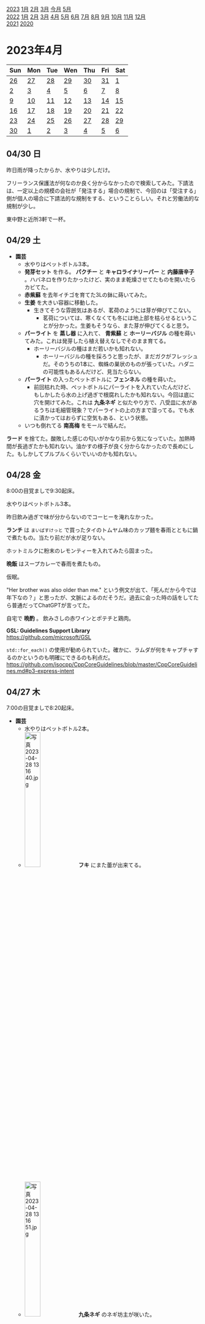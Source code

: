 [2023](README.md#2023) [1月](2023-01.md) [2月](2023-02.md) [3月](2023-03.md) [今月](2023-04.md) [5月](2023-05.md)  
[2022](README.md#2022) [1月](2022-01.md) [2月](2022-02.md) [3月](2022-03.md) [4月](2022-04.md) [5月](2022-05.md) [6月](2022-06.md) [7月](2022-07.md) [8月](2022-08.md) [9月](2022-09.md) [10月](2022-10.md) [11月](2022-11.md) [12月](2022-12.md)  
[2021](README.md#2021) [2020](README.md#2020)  

2023年4月
=========

|Sun|Mon|Tue|Wen|Thu|Fri|Sat|
|---|---|---|---|---|---|---|
|[26](2023-03.md#0326-日)|[27](2023-03.md#0327-月)|[28](2023-03.md#0328-火)|[29](2023-03.md#0329-水)|[30](2023-03.md#0330-木)|[31](2023-03.md#0331-金)|[1](#0401-土)|
|[2](#0402-日)|[3](#0403-月)|[4](#0404-火)|[5](#0405-水)|[6](#0406-木)|[7](#0407-金)|[8](#0408-土)|
|[9](#0409-日)|[10](#0410-月)|[11](#0411-火)|[12](#0412-水)|[13](#0413-木)|[14](#0414-金)|[15](#0415-土)|
|[16](#0416-日)|[17](#0417-月)|[18](#0418-火)|[19](#0419-水)|[20](#0420-木)|[21](#0421-金)|[22](#0422-土)|
|[23](#0423-日)|[24](#0424-月)|[25](#0425-火)|[26](#0426-水)|[27](#0427-木)|[28](#0428-金)|[29](#0429-土)|
|[30](#0430-日)|[1](2023-05.md#0501-月)|[2](2023-05.md#0502-火)|[3](2023-05.md#0503-水)|[4](2023-05.md#0504-木)|[5](2023-05.md#0505-金)|[6](2023-05.md#0506-土)|

04/30 日
--------

昨日雨が降ったからか、水やりは少しだけ。

フリーランス保護法が何なのか良く分からなかったので検索してみた。下請法は、一定以上の規模の会社が「発注する」場合の規制で、今回のは「受注する」側が個人の場合に下請法的な規制をする、ということらしい。それと労働法的な規制が少し。

東中野と近所3軒で一杯。

04/29 土
--------

- __園芸__
  - 水やりはペットボトル3本。
  - __発芽セット__ を作る。 __パクチー__ と __キャロライナリーパー__ と __内藤唐辛子__ 。ハバネロを作りたかったけど、実のまま乾燥させてたものを開いたらカビてた。
  - __赤紫蘇__ を去年イチゴを育てた3Lの鉢に蒔いてみた。
  - __生姜__ を大きい容器に移動した。
    - 生きてそうな雰囲気はあるが、茗荷のようには芽が伸びてこない。
      - 茗荷については、寒くなくても冬には地上部を枯らせるということが分かった。生姜もそうなら、また芽が伸びてくると思う。
  - __パーライト__ を __蒸し器__ に入れて、 __青紫蘇__ と __ホーリーバジル__ の種を蒔いてみた。これは発芽したら植え替えなしでそのまま育てる。
    - ホーリーバジルの種はまだ若いかも知れない。
      - ホーリーバジルの種を採ろうと思ったが、まだガクがフレッシュだ。そのうちの1本に、蜘蛛の巣状のものが張っていた。ハダニの可能性もあるんだけど、見当たらない。
  - __パーライト__ の入ったペットボトルに __フェンネル__ の種を蒔いた。
    - 前回枯れた時、ペットボトルにパーライトを入れていたんだけど、もしかしたら水の上げ過ぎで根腐れしたかも知れない。今回は底に穴を開けてみた。これは __九条ネギ__ と似たやり方で、八受皿に水があるうちは毛細管現象？でパーライトの上の方まで湿ってる。でも水に漬かってはおらずに空気もある、という状態。
  - いつも倒れてる __南高梅__ をモールで結んだ。

__ラード__ を捨てた。酸敗した感じの匂いがかなり前から気になっていた。加熱時間が長過ぎたかも知れない。油かすの様子が良く分からなかったので長めにした。もしかしてプルプルくらいでいいのかも知れない。

04/28 金
--------

8:00の目覚ましで9:30起床。

水やりはペットボトル3本。

昨日飲み過ぎで味が分からないのでコーヒーを淹れなかった。

__ランチ__ は `まいばすけっと` で買ったタイのトムヤム味のカップ麺を春雨とともに鍋で煮たもの。当たり前だが水が足りない。

ホットミルクに粉末のレモンティーを入れてみたら固まった。

__晩飯__ はスープカレーで春雨を煮たもの。

仮眠。

"Her brother was also older than me." という例文が出て、「死んだから今では年下なの？」と思ったが、文脈によるのだそうだ。過去に会った時の話をしてたら普通だってChatGPTが言ってた。

自宅で __晩酌__ 。 飲みさしの赤ワインとポテチと鶏肉。

**GSL: Guidelines Support Library**  
https://github.com/microsoft/GSL

`std::for_each()` の使用が勧められていた。確かに、ラムダが何をキャプチャするのかというのも明確にできるのも利点だ。  
https://github.com/isocpp/CppCoreGuidelines/blob/master/CppCoreGuidelines.md#p3-express-intent

04/27 木
--------

7:00の目覚ましで8:20起床。

- __園芸__
  - 水やりはペットボトル2本。
  - <img src='images/%E5%86%99%E7%9C%9F%202023%2D04%2D28%2013%2016%2040.jpg' alt='写真 2023-04-28 13 16 40.jpg' width='30%'> __フキ__ にまた蕾が出来てる。
  - <img src='images/%E5%86%99%E7%9C%9F%202023%2D04%2D28%2013%2016%2051.jpg' alt='写真 2023-04-28 13 16 51.jpg' width='30%'> __九条ネギ__ のネギ坊主が咲いた。
  - 鉢植えで土に蒔いた __ハバネロ__ と __スコーピオン__ の種が芽を出さない。出さないのかな？まだなのかな？見えないだけで土の中では出てるのかな？室内でキッチンペーパーで発芽させた方がいいかな？

また __梅の実__ が1つ落ちてたので、一晩水に漬けて __ウォッカ__ に入れた。 __水には浮くが酒には沈む__ 。

__ランチ__ は `ちゃんぽん由丸` でちゃんぽん野菜マシと小ライス。野菜マシと小ライスは無料。卓上調味料に「ゆかり」があって、ライスを食べる人に優しい。

戻りに `Take Five` で __コーヒーをテイクアウト__ 。

小ライスが「将来す」か。

GitHubの静的ページ生成の `jekyll` はジキルとハイドだった！読みはjackalらしい。YouTubeの発音動画の書き起こしがjackal。

ChatGPTにsvgファイルが複数のsvgタグを持てることと、imagemagickの引数の書き方を教えてもらった。だけどimagemagickは複数のsvgタグを持つsvgファイルを入力できなかった。

- `Duolingo`
  - `I'm going to go to` の後ろの go toは省略してよい。
    - このgoingはするつもりの意味ではなく、`I'm traveling` みたいなもの？
  - `a pair of ...` もeveryoneのように三単現なんだ。
  - `there is too much trash in my room.` これ、単数なの。
  - なんでパジャマが複数だと決めつけるの？ガウンかも知れないじゃん。
    - ChatGPTによれば、「ワンピースタイプのものはnightgownかnightdressがいいよ」だってさ。
    - Wikipedia もワンピースのはパジャマじゃないって。
      - https://en.wikipedia.org/wiki/Pajamas
  - デンプンはスターチ `starch` 。
  - 「語源」の英語は `Etymology` 。
    > “Etymology” derives from the Greek word etumos, meaning “true.” Etumologia was the study of words’ “true meanings.” This evolved into “etymology” by way of the Old French ethimologie.
    - https://www.babbel.com/en/magazine/an-introduction-to-etymology-eight-great-word-origins

512が誕生日の人はいても、256の人はいないんだな。
|0|1|2|3|4|5|6|7|8|9|10|11|
|---|---|---|---|---|---|---|---|---|---|---|---|
|1|2|4|8|16|32|64|128|256|512|1024|2048|
|||||o|o|o|oo||o|o||

摂氏華氏変換  
F = 1.8C + 32 ... 0°C -> 32°F, 50°C -> 122°F, 100°C -> 212°F  
C = .55F - 17.77 ... 0°F -> -18°C, 100°F -> 38°C, 200°F -> 93°C  

__神田__ の `びあマ` で一杯。近所に寄って帰る。

04/26 水
--------

8:00の目覚ましで8:30起床。

雨。

水やりは室内の __ホーリーバジル__ だけ。

__ランチ__ は社食。ビーガン麻婆豆腐が塩辛かった。社食では良くハバネロソースを入れるが、麻婆には合わないかなと思って一味を沢山かけたが全然足りなかった。

色々な環境で、 `インラインコードブロック` が読みにくくなる。特にSlack。イタリックにするのを試したことがあるが、さらにそれを二重引用符で囲む人がいた。 "_良さそう_" 。

[以前にgcc13なら `#pragma region` をサポートしてると書いた](2023-02.md#0228-gcc13-supports-pragma-region) が、gcc13はまだ公式リリースじゃないって。

ある点から見て、「_球Sを三角形Tが全体を隠しているか_」は普通の半直線と三角形の判定とほとんど変わらないんだな。



04/25 火
--------

7:00の目覚ましで8:30起床。7:00でも起きられそうだったが、スヌーズの度に夢を見て、これは脳を休めるのに良いかも知れないと思って寝てた。

- __園芸__
  - 水やりはペットボトル2.5本。
  - __ローズゼラニウム__ を植え替え。何かが出てきているが蕾だろうか？
  - __タイム__ が枯れていた。いつ？なんで？根も詰まってないようだったけど。

`スタバ` でオーツラテとドーナッツを購入。

リモート出社。

__ランチ__ は袋キャベツとレトルトカレー。カレーは `エリックサウス` の。セブンの弁当の方が美味しかった。元々一皿食べるようなカレーじゃないし、300円で再現しようというのは無理がある。

C#の`const`は別の名前を作るべきだったのではないか。アセンブラの`equ`とかCマクロの`#define`みたいなものでしょ。

__コーヒー__ をウェーブフィルターで淹れた。豆やや多めやや粗め、お湯熱め速めだったが、全然出てない。いいところだけ抽出するようにそうしたんだけど、やり過ぎたらしい。

[cppreference.com](https://en.cppreference.com/w/) は有志による運営らしい。応援するためにグッズを買おうかと思うが微妙。  
https://www.zazzle.co.jp/store/cppreference

[cpprefjp - C++日本語リファレンス](https://cpprefjp.github.io/) は別物なのか。

__ローズゼラニウム__ で __ハーブティー__ を淹れた。水から煮出したが、ちょっと春菊的な感じがある。これがある方がいいのかない方がいいのかは分からない。軽い酸味があって美味しいと思う。

職場のライセンスの `DeepL` で、Windowsデスクトップアプリ版がログインできなくなったりする。多分、用語集へのアクセスで失敗してると思うんだよね。何とかして欲しい。

`vscode` を使っていて、画面内の相対カーソル位置を維持しながらスクロールするために、拡張機能のマクロを使っているんだけど、C++で開発してるとスムーズにスクロールできない。C++は重いんだな。マクロを使わないスクロールはスムーズなんだけど。

100均で何か欲しいものがあったと思ったが思い出せない。行ったら思い出すかと思ったがダメだったので、生姜の水耕栽培の容器が小さくなったので大きいのと、なんとなくパーライトを買ってきた。そして、戻ってきて日記を書いていて思い出したが、台所の排水口ネットだ。

__晩飯__ は `まいばすけっと` で買った日清のタイで売ってるトムヤムクンカップヌードルと、そのスープで煮た野菜炒め用カット野菜。

仮眠。

__夜食__ に昼の残りの袋キャベツと冷凍餃子と冷凍唐揚げ。キャベツはオイルサーディンと酢とニンニクチューブの即席ドレッシング。

仮眠して起きて朝5:00にシャワーを浴びて就寝。

04/24 月
--------

8:00の目覚ましで9:30起床。

水やりはペットボトル1本。

まだポートピアは配信されていないようだ。

__コーヒー__ を円錐フィルターで淹れた。

まだ舌の調子が悪く、コーヒーの味が分からない。

リモート出社。

__ランチ__ はスーラータン春雨豆腐入り。

__間食__ にスナック菓子1袋。

ポートピアをダウンロード。まだ遊んでない。

まだ読んでないけど、 [機械学習の勉強を始めて1年以内にkaggleで2位になったので、やったこと全部書く](https://aryyyyy.hatenablog.com/entry/2020/06/05/122356)

04/23 日
--------

水やりはペットボトル1本。

夜までダラダラして21:00頃に外出。 __晩飯__ は __東中野__ のビアバーでカレー。

飲み過ぎで舌の調子が悪く、味が良く分からない。

小さいバランスボールを注文してたのが来てた。クッションとして使う。普段は掛け布団を集めてそれを使ってるんだけど、風邪をひいたときに掛け布団に足を入れて使うクッションが欲しかった。少し使ってみたところ悪くないが、長時間使った時の心地はまだ分からない。

04/22 土
--------

- __園芸__
  - 水やりはペットボトル4本。
  - __ ライム__ がカイガラムシだらけだったので掃除した。
  - 丸まった __レモン__ の葉にカメムシがいた。

会食。

4軒寄って帰る。

04/21 金
--------

9:00の目覚ましで9:30起床。

水やりはペットボトル1本。

エンディアン変換くらい標準ライブラリに無いのかよ、と思って調べたらC++23でようやく `std::byteswap()` が入るって。

ローテートする `std::rotl()`, `std::rotr()` がc++20で入ったそうだ。

__コーヒー__ を `ハリオ` のフレンチプレスで淹れた。

`ポートピア連続殺人事件` がリメイクされて4/24にSteamで無料配布だそうだ。コマンド入力ではなく、文章を入力して指示するらしい。AIの技術デモ的なものらしい。

ナチュラルに `expect` と `except` を間違った。

__ランチ__ は袋キャベツとトムヤムスープ。

今日の `Wordle` はヤケクソで入れたのが正解だった。

C++のinitializer_listの名前付き初期化を試してみたが、ネストしたのはちょっと面倒。ネスト内のを明示的に構築するとできる。ということは無名unionとかではできない。
```C++
struct A { int i; struct B { short s; } b; };
const A a({.i=1, .b = a::B{.s=2}});
```

`A a({})` と書くものだと思っていたが、カッコは不要だそうだ。 `A a{}` 確かに文法的にはその仕様にしても面倒が起きない。

やたらと詳しい個人情報保護法の解説。ユーザーの秘密をばらすことを罰する法律ではない(それは別の法律)そうだ。  
https://cafe.jilis.org/2022/03/18/160/

職場のSlackで見たけど、日本語の「ん」の発音が5種類あるって。  
https://www.youtube.com/shorts/TUPk72kmOKA

GoogleTestで`Test`なんてシンボルを使わないで欲しい。

__晩飯__ は `セブンイレブン` の袋のおでんで春雨を煮たもの。水分が無くなった。少し水を足した方がいい。味は悪くない。少し味変したいかな。まあまあ気に入ったのでストックを買い直した。

仮眠。

__夜食__ は袋大根にカレー風味のスクランブルエッグを乗せたもの。スパイスとカレーリーフとオイルサーディンを炒めて酸味を足して卵でとじた。塩気を少なめにするつもりで作ったのだけど、パンチが足りないのでナンプラーとか使っても良かったと思う。

04/20 木
--------

8:00の目覚ましで9:30起床。

水やりはペットボトル3.5本。

__コーヒー__ をウェーブフィルターで淹れた。比較的湯温高め、豆はやや粗めの多め。美味しい。

もう一杯、コーヒーを今度は円錐フィルターで淹れた。さっきより豆は少し細かめ。円錐フィルターの方が落ちるのが速いので。やや酸味を感じにくいのは、少し濃いのかな？

最後の捨てる部分を飲んでみたら美味しくなかった。もっと捨てるべきかも知れない。

近所のスーパーで炒め物用のカット野菜を買ってきた。350gで結構多い。

__ランチ__ はカップ焼きそばとカット野菜。カット野菜をカップ焼きそばの麺と一緒の鍋で煮て火を通そうと思ったけど、炒めることにした。カップ焼きそばをわざわざ鍋で煮て、その間に野菜炒め。一昨日のトムヤムの玉ねぎの使いさしの半分と一緒に。最後に冷凍シーフードを入れるつもりになってレンジ解凍して使ったが、焼き目の香ばしさが付かずに味気ない。 `正麺` の麺は流石のコシ。

__晩飯__ は冷凍餃子入りのトムヤム春雨スープ。野菜炒めの残りを消費するため。冷凍餃子は韓国の。目方に対して安いのもあるんだけど、ニラが多めでスープに入れるのに向いてる。レモン果汁が無くなりそうだったので全部入れたら多過ぎたかも知れない。半分食べての、残りは冷凍シーフードとココナッツシュレッドを入れてみた。コレはコレで美味しいが舌触りが悪いし、別物かな。

また唐辛子を入れ忘れて、全然使わないハリッサを使った。タジンみたいなのをするつもりだった気がするが、いつも忘れる。

ショウガの茎が腐って折れた。本体は死んでなさそうなんだけどどうなんだろう。それと、容器が小さくなったので大きいのを選びたい。

北斗の拳の __アミバ__ が主人公の __転生モノ__ の漫画があるそうだ。読んでみたいと思って __漫画レンタル__ サイトを見たら1冊300円もするのか。レンタルが定価の半額って。

__漫画喫茶__ の値段と比べてみようと思って調べたら、個室じゃないオープンスペースは30分250円かそこらで、コッチの方がかなり安そう。それと、 __カレー食べ放題__ を試してみたかったんだよね。

`カスタマーカフェ` 八重洲店では館内だけで使える __電子書籍読み放題サービス__ があるそうだが、 __蔵書検索ができない__ 。そのサービス以外の蔵書検索も無いようだ。カレーも含めて、帰りに寄ってみたい。空振りしたときの候補を考えておこう。

仮眠して起きて、寝たのは朝。

04/19 水
--------

結局寝付けず、6:40に起き出した。

水やりはペットボトル1本。

出社途中に `スタバ` で季節商品のメロンフラペチーノを買った。モバイルオーダーしたんだけど、カスタマイズメニューにエスプレッソショットの追加がある。

職場の無料コーヒーが濃さの調整ができるのだが、お湯と豆の量を逆に設定してしまったようで、好みと違う。

Jpeg XLというのがあるそうだ。XRと別に。

我ながら、単語を並べるだけで押し切る感が強い。

__ランチ__ は社食。

デンプンは"starch"。

液晶の残像で白から黒になる部分が黄色く見えるのが気になる。ブラウザでスクロールする時に。以前からこう見えてたのが今日気になるだけなのか、体調がいいか悪いかで今日は見え方が違うのか。

「具体的な数値が何を意味するかは未定義」と英語で書きたい。DeepLは僕が具体的」としたい部分を"specific"にするのが良いとする。「特定の数値」という感じだろうか。頼りになる。

`constexpr`版の`strlen`って無いんだっけ？文字列リテラルをconstexprで使えるようにはなったんだよね？

`std::string`の中身の書き込み可能(非const)なポインタを得る`data()`がC++17で追加されたそうだ。

UnityでWindows向けにアプリケーションをビルドする時、il2cppを選ばなければMicrosoftの.net CLRで動くものだと思っていたら違った。  
https://blog.unity.com/ja/engine-platform/unity-and-net-whats-next

早く起きたので早く来たから早く帰るつもりだったが、あまり早く終われなかった。

ネットニュースの食べログの記事で見かけた __有楽町__ の`立ち呑みよもだ` で __晩酌__ 。 インドカレーの美味しい立ち食いソバの別業態。30分500円でサワーがセルフで飲み放題。マグロぶつ切りが冷凍じゃなくて驚いた。カレーは売り切れだった。

歩いて行ったが有楽町は結構近い。そして、銀座は何度か行ったことがあったが、建物の位置関係が少しわかった。

千代田線で大手町へ行って東西線に乗り換えて落合へ。大手町の乗り換えは結構歩く。3軒寄って帰宅。

04/18 火
--------

8:00の目覚ましで9:30起床。

熱は引いた？微妙にもう少し？病み上がりのせいか少しダルい。

- __園芸__
  - 水やりはペットボトル2.5本。
  - __フキ__ が水切れでぐったりしてる。調べてみると日陰でも大丈夫らしいから室内に入れた。
  - <img src='images/%E5%86%99%E7%9C%9F%202023%2D04%2D18%2010%2015%2052.jpg' alt='写真 2023-04-18 10 15 52.jpg' width='30%'> __梅__ の実が一つ落ちていた。まだ結構小さい。梅の実のいい香りはする。どの梅か分からないが、白加賀かな？
  - 九条ネギが一度倒れて、真上に伸びなくなった。パーライトが足りないんだな。そろそろ一度バッサリとやりたいが、ネギ坊主の行方を見届けてから。

__コーヒー__ をウェーブフィルターで淹れた。割といい感じ。ちょっと発酵臭がしつこい？引いた豆が、見た感じでは、思ったよりも粗く感じた。湯温が少し低いかも知れない。三角フィルターよりも簡単に美味しく抽出出来て、流石だと驚いた。

もう一杯、今度は円錐フィルターで淹れてみた。粗めの豆を多めで。昨日よりは美味しいけど、お店で感じたのとは違う味を感じる。悪い味でも雑味でもないんだけど。

リモート出社。

- __ランチ__ は袋キャベツと冷凍餃子とトムヤム風春雨スープ。
  - 冷凍餃子の残りと袋キャベツをトムヤムが煮える間に食べる。
  - トムヤムは今日は割と色々入れた本格寄り。
    - 唐辛子を入れるのを忘れていて、激辛ラードを入れた。調節が難しいからあまり使いたくないが仕方ない。少しだけ入れたら、流石に鍋のサイズでは少な過ぎたので適当に入れたらやはり辛過ぎにしてしまった。
    - 冷凍シーフードを入れるのも忘れてしまった。昼に食べる分をよそった後の鍋に入れて放置。
      - 夜に食べる時点で追加するべきだった。衛生的でない。

__晩飯__ はトムヤムクン。温め直したらシーフードが煮え過ぎになった。当たり前だね。ナンプラーを入れるのを忘れていたことに気付いた。無くても案外それっぽい。ナンプラーはトムヤムらしさにそれ程は貢献していないようだ。僕にとっては。

ChatGPTの仕組みは、人間の脳と本質的に変わらない可能性がゼロじゃない。今のところ、人間とはインプットの仕組みが違う。例えば、「あのAIなら何と回答するだろうか」というようなフィードバックを入れたら、さらに人間の考え方に近づくかも知れない。

結局のところ、AIは動物と同じようには死を理解し恐怖することはないのではないか。今のところAIと人間の最大の違いは身体性だと思うが、将来的に外部からの入力とフィードバックが人間と大差無いようになっても、体を失う恐怖については質が別物だろう。また、脳内物質の分泌をわざわざAIでもシミュレートするのかということがあり、そこにも違いがある。

23:00に寝て3:30に起き出し、6:00に布団に入る。

04/17 月
--------

7:00の目覚ましで8:30起床。

リモート出社。

微熱。

__コーヒー__ を円錐フィルターで淹れてみたら、他と比べたらお店の味にかなり近かった。フィルターでこんなに違うのか。この豆についてだけど、焙煎したてなのに焼き芋の皮の焦げ臭さがない。焦げ臭い店はそれを狙ってるということなのかな。

もう一杯淹れてみた。さっきはお店で飲んだのと比べてコクが強かったから、今度は粗めに挽いて注ぎ方も速くしたが、香りが全然出てない。こういう淹れ方には豆が足りないのか、方針がダメだったのか。

- こういう二項演算子はどうかな？ 小さい方..`<>`、大きい方..`><`。`min(A, B)`とそんなに長さは変わらないけど。
  - `2 ^ (log2(max(abs(A), abs(B))) - 24 + bits)` こういうのを書いたんだけど、 `2 ^ (log2(|A| >< |B|) - 24 + bits)` とね。
  - `abs()` を消す方が効果ある。文法的な曖昧さが問題にならないなら、使ってもいいかも？

昼休みにスーパーに買い物に行って、袋キャベツと、キノコと冷凍シーフードと、甘いものを買ってきた。冷凍餃子と冷凍唐揚げも買ってくるつもりだったが、餃子は少し高く、唐揚げは大袋が無かった。

戻りに `スタバ` でソイラテのグランデを買った。

__ランチ__ は甘いもの。

柏餅が草餅だった。

C/C++から多言語へのラッパーの作成を助けてくれるツールの名前は何だっけ？と思って調べたら `SWIG` だった。懐かしい。 `Lua` の資料を読んでいて知って、当時はLuaの一部だと思っていたけど、もしかして？と思って調べたらやっぱり多言語対応のツールで、Luaは最初の方ではないらしい。C#サポートがMS .netとmonoの両方別にあるような書き方してあるけど？

__晩飯__ は袋キャベツと冷凍唐揚げと冷凍餃子に `魯珈` のレトルトカレー。カレーはなかなか雰囲気出てる。

04/16 日
--------

微熱があるが、他の症状は無くなった。

水やりはペットボトル1本。

メモに「フキ」とあるんだけど、何が気になっていたのか思い出せない。

__コーヒー__ をプレスとフィルターで一杯ずつ淹れてみた。プレスはオイルの香ばしさがある他は昨日飲んだのと近い。フィルターのは、これはこれで美味しいんだけど、結構違う。 `早川亭` のブラジルを淹れても似た味にならなかった。何が違うんだろうね。円錐フィールター試してみる？コーヒーポットでお湯を沸かすのを忘れてしまうんだけど。

__晩飯__ は冷凍唐揚げとポテチ2袋。ゆっくり噛んで食べるのは難しいな。苦も無く出来ることもあるんだけど、

近所で一杯。

04/15 土
--------

いくらか軽くなったが、まだハッキリ熱もあるし頭痛もする。

- __園芸__
  - 水やりは不要。
  - <img src='images/IMG%2D0341.jpg' alt='レモンの花と沢山の蕾' width='30%'> __レモン__ の花が咲いた。

- __買い物__ に __お出掛け__
  - まだ結構調子が悪いのだけど、コーヒー豆が欲しい。ついでにどこかで食事もしてきたい。
  - 新中野 の `珈琲や` で __コーヒー豆__ を買って、 __ランチ__ にカレーを食べてきた。
    - 豆はグアテマラのナチュラル。
    - カレーはパンチ少なめのマイルドな仕上がりながら、カルダモンやシナモンの爽やか系スパイスがクッキリしている。
    - 豆を注文すると珈琲を一杯貰える。カレーを食べても一杯付いてくる。
      - 両方とも買った豆と同じものを淹れて貰って、片方は __テイクアウト__ にして貰って歩きながら飲んだ。
  - 花屋で __バジル__ のポットを買ってきた。葉っぱの形がスイートバジルと違うし、香りがホーリーバジルと違う。葉が細い。 __山椒のような香り__ がする。
    - 帰ってきてバジルの種類を調べてみたが、その中ではアニスバジルがありそうかな？
  - 近所のもつ焼き屋に寄って軽くつまむ。
    - アルコール無し。炭酸にカットレモン。
    - __焼きおにぎり__ が人気で、一度食べてみたかった。遅めの時間になると焼き台がおにぎりだらけになったりする。
      - 鶏スープに浸して食べたらおいしいんじゃないかと思って試したかったんだけど、焼き目で香ばしいのを食べた方がいい。
  - `マイソールカフェ` で __コーヒーをテイクアウト__ 。
    - ランチのメニューが「タマリンドライス」だったそうだ。初めて聞いた。普段はレモンライスを出している。検索したら面倒でもなさそうだから、その内に作ってみたい。

"ceil" は「シール」と読むのか。天井の照明をシーリングライトと呼ぶが、ソッチの発音が合ってた。

"above"の反対は"below"？x86のジャンプ命令によると。belowのスペルを全然覚えてなかった。aかbかしか気にしてないしね。「下にパン屋がある部屋に住んでる」とかが問題文に良く出るんだけど、それが"above"なんだよね。「パン屋の上に住んでる」のまま翻訳してもいいんじゃないの？

`Monster Train` は面白いんだけど分かりやすい到達点が無さそう。全キャラクリアとか実績オープンとか？

04/14 金
--------

水やりはペットボトル2本。

熱が出た。頭痛い。タンが絡む。

病欠させて貰った。

__ランチ__ はカップ焼きそばと冷凍餃子。

__晩飯__ は袋キャベツと冷凍餃子。袋餃子にはツナ缶をカレー味で炒めたものを乗せた。

- `duolingo`
  - "everyone" は単数なんだ。
  - 「石鹸はどこですか？」を英訳しろという問題で、a soapにしたら不正解だった。石鹸なら何でも良くない？

04/13 木
--------

7:00の目覚ましでスヌーズを繰り返して8:30起床。

- __園芸__
  - 水やりはペットボトル4本。
  - 風で多くの鉢が倒れてる。
    - 昨日は水やりしたっけ？水が足りてないから昨日の朝にベランダを見てないのかも知れない。もしかして一昨日の夜から倒れてたのかも知れない。
  - __ライム__ の小ぶりな実が落ちていた。

微妙に扁桃腺炎がぶり返してる。ひっきりなしにお茶を飲んでいるべきか。

コーヒー豆を切らしているので __チャイ__ を淹れた。牛乳無し。 __ペパーミント__ を摘芯して煮た。落ちてたライムを使ったが、小さいからか落ちて日が経っていたのか、実が少なくて酸味が足りない。

同次座標は `homogeneous coordinates` 。思い出せなくで日記を検索したら「同次」が一つもないから誤変換かと思ったらメモしてなかった。そして誤変換が1つあった。

__ランチ__ は甘いものをスーパーで買ってきて済ませた。

__晩飯__  はカップ焼きそばと冷凍餃子。

`Amazon Prim Reading` で3冊借りて3冊欲しいものリストに。

ずっと前にPrime Readingで借りていた `計算のエチュード` を少し読んでみた。まだ最初の方だけど、全然ついて行けないと思ったら、読んでみたら思い出した。極限とか問題を見ても思い出せなかったけど、説明を見たら「そういややった」となった。なかなか面白いけど、これは社会人の学び直しではなく、道具として手に馴染ませるための本だ。まあ、本の説明に書いてあるんだけど。  
https://www.amazon.co.jp/dp/B07XLYS82G/

04/12 水
--------

7:00の目覚ましで7:30起床。

完治した感じではないけど、もう大丈夫じゃない？マスクして仕事できるだろう。鼻水の粘度が高いので、頻繁に鼻をかむようなことになると度々席を外すことになるので、そこが不安だ。

打ち合わせで少し早く出社。

__ランチ__ は社食。

帰りに職場の近くで飲んで行こうかと思っていたが、職場を出るのが遅くなったのと、体調が全快じゃないこともあってそのまま帰る。

帰りに2軒寄って一杯。

04/11 火
--------

7:00の目覚ましを8:00に掛け直して9:00起床。

鼻水が濃くてタンが絡む。熱はゼロじゃない程度。

コーヒー豆が切れてるので __チャイ__ を淹れた。

アニスの香りを付けようかと思ってキャラウェイシードを入れようと思ったら袋にある賞味期限が2016年。かじってみたが香りがしない気がしたので捨てた。油分が悪くなるものだからね。

`スタバ` で季節商品の `クリーミー & スイート ミルクコーヒー` をショット+2とチョコレートソース追加で買ってきた。

__ランチ__ は袋キャベツと甘いもの。 サラダには、 __カレーリーフ__ と適当なスパイスとスモークオイルサーディンを炒めて、 __ライム__ の果汁を絞って皮を刻んでさらに炒めたものを掛けて食べた。いい感じ。オイルサーディンがアンチョビ感のあるコクが出ていて、ナンプラーで代用しても美味しそうだ。

IntelのSSEはfloat 4つの並列積和が無い。驚いた。512bit版の命令(avx?)にはある。 `result.x = dot(v0.xxxx, v1.xyzw)` ならある。PowerPCにもArmにもあるし、かなり良く使うと思うんだけど。見落としてるのかな？単語検索しただけだから、名前が違うと見つからない。整数のはある。  
https://www.intel.com/content/www/us/en/docs/intrinsics-guide/index.html#cats=Arithmetic

SNSの「いいね」の売買の話。面白い。  
https://rocketnews24.com/2023/04/11/1829340/

`YOASOBI` は文を「ああ」で始めがち。

`Monster Train` を少し遊ぶ。

AppAggをチェックしてみた。少し興味を引くものはあったが、何もダウンロードしなかった。日曜に、頻繁にチェックしてもいいと思ったのは、絞り方が悪かった。月に1度よりは増やしていいが、頻繁にチェックする必要はない。したければしてもいいけど。

明日は早く出ないといけない。

04/10 月
--------

- __園芸__
  - 水やりはペットボトル半分。
  - `南高梅` にも実が付いたはずだが、１つしか見えない。大きくなったら見えるのか、もう落ちたのか。
  - <img src='images/%E5%86%99%E7%9C%9F%202023%2D04%2D10%2013%2027%2039.jpg' alt='写真 2023-04-10 13 27 39.jpg' width='30%'> __九条ネギ__ にネギ坊主が生えてた。ランチに添えようとして気付いた。

__ランチ__ はタイのクリーミートムヤムクン味の袋麺に冷凍餃子を入れたもの。美味しい。粉末とは別添えのスープが付いてる品物はもう外さないレベルになってる。外から判別できる品物ならいいけど。

今回買った冷凍餃子は、底面に水と油が凍らせてあって、ソッチを下にフライパンに並べると水も油も入れる必要が無い、というなかなか考えられた商品だ。何か、重量の割に安いと思ったんだよね。そういうことだったんだね。そして、ウチは水と油は手間じゃないよ。一人暮らしで油が無い家があると思うから、そういう家は便利だろう。

日本語入力にもそろそろAIで変換候補を改善してくれないだろうか。単体ではクラウドで良く使われる候補が出るが、英語は文脈を見てくれる。単数かどうかとか、didが出たから次の候補は現在形とか。

__買い物__ 。コンビニでスイーツと近所の喫茶店で __コーヒーをテイクアウト__ 。

__夕食__ は冷凍餃子とコンビニスイーツ。

`サイヴァリア` は80%オフの596円まで下がった実績があるそうだ。

`Monster train` をフィーチャー開放を優先して種族ランダムで遊んでる。これも結局事故待ちのゲームで、大事なのが来た時の受け入れをどう考えるか、という話は `Slay the Spire` と変わらないと思う。少しずつ事故のパターンが見えてきた。

04/09 日
--------

水やりはペットボトル2本。

風邪はちょっと軽くなったかな。

近所のスーパーで果物と甘いものを買ってきた。

薬局で葛根湯を購入。葛根湯は眠気覚ましにもなる。カフェインとは別の機序なので、どうしても必要な時に分量を超えて摂取する。

スタバでコーヒーを買って帰ろうと思ったけど混んでたので `ヴィドフランス` で菓子パンと __コーヒーをテイクアウト__ 。

1個200円もする __キウィフルーツが熟してない__ 。今日食べなかったら必要ないでしょ。

__間食__ というか __夕食__ というか、ダラダラと、甘いものとか、果物とか、冷凍餃子とか冷凍唐揚げとか色々食べた。

僕が `theater` というのをiOSの音声入力は `chateau` と解釈する。その上、最初はtheaterにしていたのを、いつの間にかchateauに差し替えたりする。他の単語との兼ね合いで、どっちを言いたかったのか考えてくれてるんだと思うけど、大体 "at the movie theater" なんだよね。ここでシャトー？

`Monster Train` やろうと思ってたけど23:00。今から始めるのは危ない。

Steamで `Civilization VI` が90%オフで700円。買ってもやらない気がするけど。

熱と鼻水が軽くなったと思ったら、タンと咳が出始めた。これからが本番だろうか。

`AppAgg` で2つダウンロード。もっとチェック頻度を高くしてもいいかも知れない。

`Wordle` はブラウザで遊べるんだけどNYTのアプリをダウンロードした。 `Spelling Bee` を遊んでみたが、結構難しい。簡単そうな小さなクロスワードを試してみたが歯が立たなかった。

04/08 土
--------

水やりは不要。

近所のスーパーに買い物。バナナと甘いものとお菓子。

__ランチ__ はホイップ入りドーナッツ。

またIMEの窓がいなくなった。

夕方、熱と頭痛と鼻水は残っているが、喉は楽になった。このまま治るといいけど。

コンビニで冷凍食品や甘いものを買い、 `スタバ` でカフェオレを買って帰る。

__夕食__ は冷凍食品のカレー2つ。 `セブン` ので、ロカのとエリックサウスの。

ムツゴロウさんのチャンネル。  
https://www.youtube.com/channel/UCemeujV7EUyyT8tNiLILOVA

`Duolingo` で "Can you say this word?" って出てきたんだけど、ニュアンスが分からない。発音を知らないという意味なのか、ジャギが「俺の名前を言ってみろ」というような意味なのか。

"did like" は、「その時点で気に入った」らしい。「過去に好きだった（けど今は違う）」じゃないらしい。 "I like" を SVCで ”I am liking" のような漢字で認識していたが、 "I walk to work" のように「（それについて）（いつも）気に入る」ということかな。

`Monster Train` で朝4時。

04/07 金
--------

8:00に目覚ましを掛けたが喉の調子が悪いので9:00に掛け直して9:20起床。

水やりはペットボトル2本。

唐辛子を乾燥させるのは、もしかしたら枝になったままの方が速いのかな？もしかしたら痛みにくいのもあるかも知れない。

リモート勤務。

鼻水が出て熱が出て頭痛がする。鼻水はすでにかなりサラサラ。はほとんどない。

CMakeのターゲット名に `SOURCE_FILES` というのを使っているんだけど、vscodeがそれは良くないと指摘してくる。最初はターゲット名を別の色にしてくれてるのかと思ってたけどコレだけ。検索すると過去にdeprecatedになったらしいから、それを指摘してくれてるんだろう。でも、今では普通にターゲット名として使われているようだけど。 [メーリングリストでの記事](https://cmake.org/pipermail/cmake/2002-April/059578.html)

近所のスーパーで買い物。ミカンとサラダとお菓子。

__ランチ__ は冷凍のクラムチャウダーと袋野菜。クラムチャウダーは冷凍のを牛乳で煮るもの。手間が許せるなら、税込み400円程度としてはかなりいいと思う。

__夕食__ はカップ麺 `ラ王` ホタテ鶏白湯。なるほど、ノンフライ麺。何も考えずに買ったけど、この名前なら麺に特徴があるべきだよね。

`Amazon Prime Video` で `Ready Player One` と `Video Game The Movie` を見た。 `Pixel` をウィッシュリストに入れた。

__夜食__ に冷凍餃子と冷凍唐揚げとスライスチーズと卵。全部一辺にフライパンで作った。

04/06 木
--------

7:00の目覚ましでスヌーズを繰り返して8:20起床。

- __園芸__
  - 水やりはペットボトル2本。
  - <img src='images/%E5%86%99%E7%9C%9F%202023%2D04%2D06%209%2005%2059.jpg' alt='ポットの茗荷の芽' width='30%'> 死んだと思っていた __茗荷__ の芽が出てきた。

C/C++のマクロで引数に複文 `{ ... }` を渡すとする。この中で `const int a = 1, b = 2;` と書いたらこの `,` がマクロ引数のセパレータだとコンパイラに判断されてエラーになった。悲しい。他のコンパイラでは試してないけど。

<img src='images/%E5%86%99%E7%9C%9F%202023%2D04%2D06%2011%2052%2039.jpg' alt='日本橋南東の橋桁から橋を撮影' width='30%'> 良く通ってたあの橋が __日本橋__ だったのか。

__ランチ__ はタイ料理の `カオチェンマイ` でランチ __ビュッフェ__ 。ヤムウンセンが辛くて美味しかった。袋のインスタント焼きそばのトムヤム味のも素晴らしい。タイ風ビリヤニと称するものもアニスがクッキリして美味しい。 __野菜でお腹一杯__ にしたかったら素晴らしい。つまり僕向き。今日は炭水化物を沢山食べてしまったが。多分レストランの味というよりはご家庭の味。動きにくくなるくらい食べた。

- 戻りに __三越新館__ の地下の `宮越珈琲店` で __コーヒーをテイクアウト__ 。本日のおすすめプレミアムだそうで、美味しい。スナック菓子のような香ばしさ。
  - `SR Coffee Roaster` に行こうとしたが、目前で2人入ったのでやめた。
  - __日本橋アナーキーセンター__ という建物にある `Acid coffee` に行ったが、人がいなかった。システムが分からない。今日はちょっと余裕が無いのでやめといた。
  - 三越本館でテイクアウトしようかと思っていたが、新館の地下を見たらテイクアウトできる店があったのでそちらで。

c++で乱数を使うのが面倒。

窓の外に枯れ葉らしきものがヒラヒラと落ちていくのを見てしまって、高所恐怖症が発動してしまって怖い。

ひええ。サムスンがChatGPTを使って情報漏洩だって。ソースコードを放り込んだり、議事録を作らせるために会議の内容を渡したり。それが誰の手に渡ったのかは知らないけど。OpenAIが見れるだけなら、漏洩呼ばわりはかわいそうかも知れない。  
https://www.theregister.com/2023/04/06/samsung_reportedly_leaked_its_own/

- `no probrem` をMMO RPG風に表示するSlackアイコンのために `Ultima Online` 風のフォントを探していて見つけた。
  - http://www.thealmightyguru.com/GameFonts/Index.html
    - `Avatar` フォントが似てる気もするし、そうでもない気もするし、縁取りアリのビットマップ調のフォントで欲しい気もする。
    - コレだな。どうやって色を付けるんだろう。
      - https://fontstruct.com/fontstructions/show/491160/ultima_online_color
      - 抜き。
        https://fontstruct.com/fontstructions/show/490665/ultima_online_border
  - "Font" は "Fontain" なんだ。
    - https://uo.com/wiki/ultima-online-wiki/gameplay/npc-commercial-transactions/font-of-fortune/

流石にお腹が減らない。

歩いて帰るつもりだったが、キリが悪くて色々やってたら21:00近くになった。

- 全部を箇条書きにするのをやめて、見出しの日付をテキストファイル中で見つけにくくなったので
  ```
  04/06 木
  --------
  ```
  のスタイルにした。

`<p>` に左マージンが欲しいな。もし既にあるなら、見出しの左マージンを減らしたい。少なくともvscodeのmarkdownビューワの。

昨日から扁桃腺が腫れてる感じがする。

04/05 水
--------

7:00の目覚ましを8:00に掛け直して8:20起床。

水やりはペットボトル2本。

__ランチ__ は社食。

- 言われてみれば。
  - https://randomascii.wordpress.com/2012/02/25/comparing-floating-point-numbers-2012-edition/
  - 浮動小数点誤差の話だけど、整数表現で加減算すると桁上がりの時にケアが必要だと思い込んでいたが、考えてみれば確かに隣接してる。

まっすぐ帰った。

ランチが社食だが特に空腹を感じない。夕方にソイラテを飲んでるのが効いているのか。食事の楽しみを別とすれば、食事を減らすのは難しくなさそうだ。

nhkが皆様の受信料で広告するのはどうなの。

`Amazon Prime Reading` をチェックして3冊借りて3冊欲しいものリストに追加した。

## 04/04 火

7:00の目覚ましを8:00に掛け直して8:20起床。

水やりはペットボトル1本。

コロナ感染者数がリバウンドしてる。宴会シーズン？

4月最初の出社。丸の内線が混んでいた。4月からリモート解除の職場も多いのかな、と思ったが銀座線は大したことがない。たまたまか。

職場のビルで、冬の節電要請で動かしてなかったエスカレーター1台が動いていた。

- [jsでDOM生成することで図を書く話](2023-03.md#0329-diagram-by-js) だけど、スクリプトを埋め込むとGitHubとかで動かない。HTMLをSVGに変換できないかと思って調べてたら、SVGはHTMLを包含することができるようだ。素晴らしい。
  - https://developer.mozilla.org/en-US/docs/Web/SVG/Element/foreignObject

職場で昼休みにコーヒーサービスをしていて、今日はエチオピアのモカをプレスで淹れて貰った。かなり美味しい。以前にお願いした時は、いい豆を使ってるなと思ったし美味しかったけど、温度が高過ぎてもったいないと思った。それで今日は温度計を持って行って温度を下げて淹れて下さいとお願いした。ついでに、微粉が少なくなる淹れ方を伝えてお願いした。

__ランチ__ は `三井ガーデンホテル` のラウンジでカレーセット、サラダバー付き。カレーは肉と野菜の旨味で美味しい。甘くコクがあり、スパイス感は少ない。雑穀入りのご飯の食感がもっちりして良い。サラダバーは控えめで、心の強さが足りずに2皿しか食べられなかった。スナップエンドウやブロッコリーが冷凍じゃないのに少し茹で過ぎでもったいない。

戻りに `PEAK S PEAK` で __ニトロコーヒーをテイクアウト__ 。窒素できめ細かい泡を作る飲み方。舌触り滑らか。

`サイヴァリア` がSteamにあると知った。お布施する必要があるか。

- __歩いて帰る__
  - __大手町__ 方面から __皇居__ の __お堀__ に出て、 __竹橋__ を渡って __千鳥ヶ淵__ に出て、 __新宿通り__ を抜けて帰る。Google Mapsでは9km程度の距離。
  - まあまあのランナーがいる。思ったよりも殺伐としてない。
  - __麹町__ の角打ちの `いづみや` で __一杯__ 。コロナ以来。
    - 追加注文の時にグラス交換しないとスタンプが貰える。3年前のカードだけど、まだ使えるだろうか。今日はラストオーダーが近かったので1杯しか飲まなかったから試してない。
  - __新宿御苑__ のビアバー `ハイバリー` で一杯。
  - __ゴールデン街__ の近くの `サモイドコーヒー` で __コーヒーをテイクアウト__ 。
  - 汗をかいてるしさっさと帰りたかったが久しぶりの人と会って帰宅が少し遅くなった。

20888歩。

## 04/03 月

水やりは不要。

同僚が「波動関数の収縮」をゲームのレベルの自動生成に応用するという動画をSlackに投稿した。 https://www.youtube.com/watch?v=0bcZb-SsnrA 理解できそうな気がしない。というか少し疑ってる。

`GitHub Copilot` のことを考えると、Google Codeをやめたのは良くなかったかも知れないね。多くのエンジニアがMicrosoftのフィーチャーに馴染む機会になる。Google Codeで実験的な実装を提供して試してもらう、素晴らしい機会を放棄してしまったのではないか。

AI規制の話が出るが、この範囲での仕様なら適法というガイドラインを決めることで、事業者や利用者を保護することも有益ではないだろうか。

__ランチ__ は抜いた。

夕方、昼休みを取らなかったこともあって、 `スタバ` でソイラテを買ってきた。ショットを追加したが、グランデには1つじゃ足りなかった。

__晩飯__ はトムヤム風スープと冷凍唐揚げ。カランガルを頑張って薄く切って食べられるくらいだったが、やはりスープから香りを感じるのは難しい。もっと沢山必要なのだろうか。今回は鯖節を入れて出汁の旨味も追加してコブミカンも入れたが、上手く行った時のようなトムヤム感は出なかった。足りないのはレモングラスかエビか、それ以外か。穀物酢を追加したら美味しくなった。酸味が2種類あった方がいいのかも知れないし、アミノ酸かも知れない。

いつの間にか、皿を洗うのを面倒に思わなくなってきた。洗うのは今度でいいか？と思っても、洗うだけじゃん、と思って洗うようになった。いつ頃だったろうか。

Originのアカウントがあったと思って見に行ったら `EA Play` というのになるそうで、アカウントを移行？した。何もしないでログインできたというだけだけど。何のためにアカウントを作ったのか思い出せない。 `Shroud of the Avatar` のためかな？と思ったが、時期は近いが資本関係は無さそう？基本無料になったらしい。

`Mirror's Edge` というゲームが好きで、それがEAだったハズだから、それをOriginで買ったのかな？と思ったらSteamにあった。レビューにパルクールという掲揚をしている人が何人かいたので調べてみたら、壁や障害物も無理やり駆け抜けるようなアクションのことらしい。Wikipediaでは有名になるきっかけの一つとして `タクシー2` と `YAMAKASI` が紹介されていて、少し見てみたい。

## 04/02 日

- __園芸__
  - 水やりはペットボトル3.5本。
  - __食用菊__ がクローバーの楽園になっていた。抜いてみたら、新芽が出ていたので様子を見ることにする。
    - 成長したクローバーももったいないな、とは思ったが抜いた。
  - __月桂樹__ を鉢上げ。こないだ見た時は不要そうだったが、暖かくなって新芽が伸びたので見直してみたらそろそろという感じだった。もうちょっと行けそうだけど、春のうちには根が回りそう。
  - __梅__ の実を一つぶつけて落としたようだ。梅の実が通路を向かないように鉢を回転した。
  - __ホップ__ が元気。いつの間にか、かなり太いツルが伸びていた。
  - 2本の __カレーリーフ__ の鉢の方は死んだかも。水のやり過ぎかな？
    - カレーリーフは種蒔きしてみようかな。
  - 去年のハバネロとスコーピオンを処分した。もしかしたら、と思っていたが、切ってみたら中はカラカラに枯れていた。剪定しなければいけたのだろうか？剪定時期が早かったかもしれない。春の成長が始まる前、というイメージで、新芽が出てきたから今のうちに、と思ったのだけど。
  - __ハバネロ__ と __キャロライナリーパー__ の種蒔きをした。
    - カプサイシンでむせる。
  - パクチーとか紫蘇とか、種蒔きするならそろそろなんだけど、やる気が出ない。
  - __ホーリーバジル__ の種が熟したら、もう1個水耕栽培セットを作りたい。今度はパーライトで。
    - 暖かくなったらベランダに出すんだけど、そうすると今度はハイドロボールは過熱が心配だ。アルミホイルで少しはガードしようか。
  - __ヨモギ__ がかなり繁っているので収穫時期を検索したら、もう少し大きくなってからのようだ。

- __お出掛け__
  - `坂上刀削麺` で __会食__
    - 有吉ゼミという番組で出したという激辛刀削麺を食べに行ったのだが、日曜はシェフがお休みでやってないそうだ。またの機会に。
    - マーボー豆腐を一番辛くして貰って、十分に辛かった。激辛刀削麺に挑戦するときは心してかからないと。
    - __差し入れをテイクアウト__ 。
  - 東中野のバーに差し入れして一杯。
  - 近所で一杯。

## 04/01 土

水やりを忘れた。ランチから帰ってからにするつもりが、夜まで帰ってこなかった。

- __お出掛け__
  - 今日は飲みに行かずに家で何かしようと思っていたが、14:00頃に出掛けた。
  - __ランチ__ は __西新宿__ の `百庵` でこぼれ餡掛け味噌ラーメン。インスタ映えすると思ったのだが、撮影する構図が難しく、動画にして無理やりアピールした。こぼれたのを受け止める皿があるが、ベトベトのラーメン丼を持ち上げる気にはなれず、食べなかった。
  - 近くの `フルッター` で __コーヒーをテイクアウト__ 。水出しアイスコーヒー。甘味を感じて美味しい。
  - 西新宿7丁目の飲食店街を通って百人町交差点を経由して __大久保__ の `香港誠記` で __差し入れをテイクアウト__ 。ココナッツプリンとミルクケーキ。ココナッツプリンは本物のココナッツをくり抜いたものに容器が入っていてエモい。
  - `オルタナティブコーヒー` で __アイスコーヒーをテイクアウト__ 。
  - __東中野__ のビアバーに差し入れして一杯。
    - `ChatGPT` に「なぞなぞの問題を出して」とお願いしたが、何を言ってるのかサッパリ分からなかった。本当にただデタラメに単語を繋いだのかも知れないが、英単語のダジャレかも知れないと思って英語で聞いてみたら、理解できる問題と答えが返って来た。英語圏の知識に基いて文章を作成して、それを和訳している可能性がある。「なぞなぞの問題」は"riddle question"というらしい。DeepLはそう言っていたし、ChatGPTもそれで理解した。
  - 3軒寄って帰る。

<!-- cSpell:words YAMAKASI YOASOBI madd strlen -->
